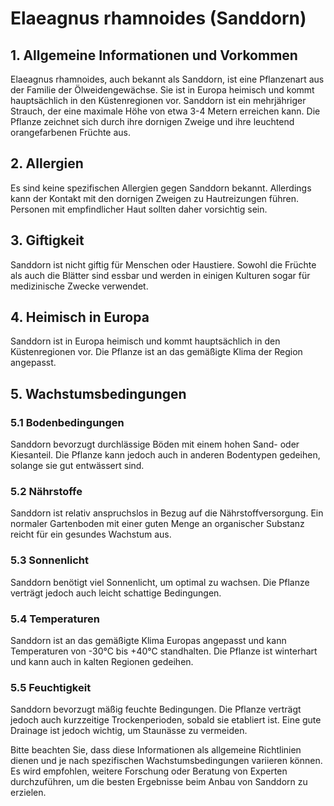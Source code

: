 # Elaeagnus rhamnoides (Sanddorn)

## 1. Allgemeine Informationen und Vorkommen
Elaeagnus rhamnoides, auch bekannt als Sanddorn, ist eine Pflanzenart aus der Familie der Ölweidengewächse. Sie ist in Europa heimisch und kommt hauptsächlich in den Küstenregionen vor. Sanddorn ist ein mehrjähriger Strauch, der eine maximale Höhe von etwa 3-4 Metern erreichen kann. Die Pflanze zeichnet sich durch ihre dornigen Zweige und ihre leuchtend orangefarbenen Früchte aus.

## 2. Allergien
Es sind keine spezifischen Allergien gegen Sanddorn bekannt. Allerdings kann der Kontakt mit den dornigen Zweigen zu Hautreizungen führen. Personen mit empfindlicher Haut sollten daher vorsichtig sein.

## 3. Giftigkeit
Sanddorn ist nicht giftig für Menschen oder Haustiere. Sowohl die Früchte als auch die Blätter sind essbar und werden in einigen Kulturen sogar für medizinische Zwecke verwendet.

## 4. Heimisch in Europa
Sanddorn ist in Europa heimisch und kommt hauptsächlich in den Küstenregionen vor. Die Pflanze ist an das gemäßigte Klima der Region angepasst.

## 5. Wachstumsbedingungen
### 5.1 Bodenbedingungen
Sanddorn bevorzugt durchlässige Böden mit einem hohen Sand- oder Kiesanteil. Die Pflanze kann jedoch auch in anderen Bodentypen gedeihen, solange sie gut entwässert sind.

### 5.2 Nährstoffe
Sanddorn ist relativ anspruchslos in Bezug auf die Nährstoffversorgung. Ein normaler Gartenboden mit einer guten Menge an organischer Substanz reicht für ein gesundes Wachstum aus.

### 5.3 Sonnenlicht
Sanddorn benötigt viel Sonnenlicht, um optimal zu wachsen. Die Pflanze verträgt jedoch auch leicht schattige Bedingungen.

### 5.4 Temperaturen
Sanddorn ist an das gemäßigte Klima Europas angepasst und kann Temperaturen von -30°C bis +40°C standhalten. Die Pflanze ist winterhart und kann auch in kalten Regionen gedeihen.

### 5.5 Feuchtigkeit
Sanddorn bevorzugt mäßig feuchte Bedingungen. Die Pflanze verträgt jedoch auch kurzzeitige Trockenperioden, sobald sie etabliert ist. Eine gute Drainage ist jedoch wichtig, um Staunässe zu vermeiden.

Bitte beachten Sie, dass diese Informationen als allgemeine Richtlinien dienen und je nach spezifischen Wachstumsbedingungen variieren können. Es wird empfohlen, weitere Forschung oder Beratung von Experten durchzuführen, um die besten Ergebnisse beim Anbau von Sanddorn zu erzielen.
